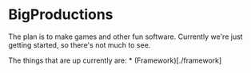 # BigProductions
The plan is to make games and other fun software.
Currently we're just getting started, so there's not much to see.

The things that are up currently are:
	* (Framework)[./framework]
